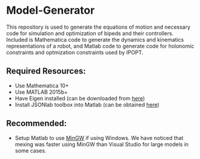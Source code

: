 # Model-Generator
This repository is used to generate the equations of motion and necessary code for simulation and optimization of bipeds and their controllers. Included is Mathematica code to generate the dynamics and kinematics representations of a robot, and Matlab code to generate code for holonomic constraints and optmization constraints used by IPOPT.

## Required Resources:
* Use Mathematica 10+
* Use MATLAB 2015b+
* Have Eigen installed (can be downloaded from [here](http://eigen.tuxfamily.org/))
* Install JSONlab toolbox into Matlab (can be obtained [here](http://www.mathworks.com/matlabcentral/fileexchange/33381-jsonlab--a-toolbox-to-encode-decode-json-files))

## Recommended:
* Setup Matlab to use [MinGW](http://www.mathworks.com/help/matlab/matlab_external/install-mingw-support-package.html) if using Windows. We have noticed that mexing was faster using MinGW than Visual Studio for large models in some cases.
